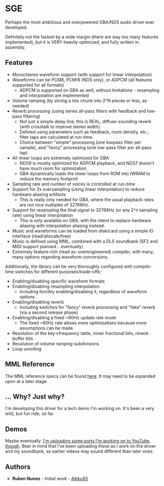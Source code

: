 # SGE

Perhaps the most ambitious and overpowered GBA/NDS audio driver ever developed.

Definitely not the fastest by a wide margin (there are way too many features implemented), but it is VERY heavily optimized, and fully written in assembly.

## Features

* Mono/stereo waveform support (with support for linear interpolation)
* Waveforms can be PCM8, PCM16 (NDS only), or ADPCM (all features supported for all formats)
  * ADPCM is supported on GBA as well, without limitations - resampling and interpolation are implemented
* Volume ramping (by slicing a mix chunk into 2^N pieces or less, as needed)
* Reverb processing (using series all-pass filters with feedback and low-pass filtering)
  * Not just a simple delay line; this is REAL, diffuse-sounding reverb (with crosstalk to improve stereo width).
  * Defined using parameters such as feedback, room density, etc.; filter taps are calculated at run-time.
  * Choice between "simple" processing (one lowpass filter per sample), and "fancy" processing (one low-pass filter per all-pass tap)
* All mixer loops are extremely optimized for GBA
  * NDS9 is mostly optimized for ADPCM playback, and NDS7 doesn't have much room for optimization.
  * GBA dynamically loads the mixer loops from ROM into IWRAM to reduce the memory footprint
* Sampling rate and number of voices is controlled at run-time
* Support for 2x oversampling (using linear interpolation) to reduce hardware aliasing artifacts
  * This is really only needed for GBA, where the usual playback rates are not nice multiples of 32768Hz.
* Support for resampling the final signal to 32768Hz (or any 2^n sampling rate) using linear interpolation
  * This is only available on GBA, with the intent to replace hardware aliasing with interpolation aliasing instead.
* Music and waveforms can be loaded from disk/card using a simple IO interface (read/allocate/free)
* Music is defined using MML, combined with a DLS soundbank (SF2 and MIDI support planned... eventually)
* Extremely feature-rich (read as: overengineered) compiler, with many, many options regarding waveform conversions.

Additionally, the library can be very thoroughly configured with compile-time switches for different purposes/trade-offs:
* Enabling/disabling specific waveform formats
* Enabling/disabling resampling interpolation
  * Including forcibly enabling/disabling it, regardless of waveform options
* Enabling/disabling reverb
  * Including switches for "fancy" reverb processing and "fake" reverb (via a second release phase)
* Enabling/disabling a fixed ~60Hz update rate mode
  * The fixed ~60Hz rate allows more optimizations because more assumptions can be made
* Resolution of the key->frequency table, mixer fractional bits, reverb buffer bits
* Resolution of volume ramping subdivisions
* Loop unrolling

## MML Reference

The MML reference specs can be found [here](docs/MML.md). It may need to be expanded upon at a later stage.

## ... Why? Just why?

I'm developing this driver for a tech demo I'm working on. It's been a very wild, but fun ride, so far.

## Demos

Maybe eventually. [I'm uploading some ports I'm working on to YouTube, though](https://www.youtube.com/@Aikku93). Bear in mind that I've been uploading these as I work on the driver and my soundbank, so earlier videos may sound different than later ones.

## Authors
* **Ruben Nunez** - *Initial work* - [Aikku93](https://github.com/Aikku93)
